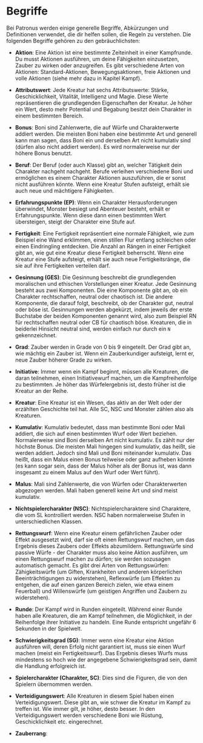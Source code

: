 # Begriffe

Bei Patronus werden einige generelle Begriffe, Abkürzungen und Definitionen verwendet, die dir helfen sollen, die Regeln zu verstehen. Die folgenden Begriffe gehören zu den gebräuchlichsten:

- **Aktion**: Eine Aktion ist eine bestimmte Zeiteinheit in einer Kampfrunde. Du musst Aktionen ausführen, um deine Fähigkeiten einzusetzen, Zauber zu wirken oder anzugreifen. Es gibt verschiedene Arten von Aktionen: Standard-Aktionen, Bewegungsaktionen, freie Aktionen und volle Aktionen (siehe mehr dazu in Kapitel Kampf).

- **Attributswert**: Jede Kreatur hat sechs Attributswerte: Stärke, Geschicklichkeit, Vitalität, Intelligenz und Magie. Diese Werte repräsentieren die grundlegenden Eigenschaften der Kreatur. Je höher ein Wert, desto mehr Potential und Begabung besitzt dein Charakter in einem bestimmten Bereich.


- **Bonus**: Boni sind Zahlenwerte, die auf Würfe und Charakterwerte addiert werden. Die meisten Boni haben eine bestimmte Art und generell kann man sagen, dass Boni ein und derselben Art nicht kumulativ sind (dürfen also nicht addiert werden). Es wird normalerweise nur der höhere Bonus benutzt.

- **Beruf**: Der Beruf  (oder auch Klasse) gibt an, welcher Tätigkeit dein Charakter nachgeht nachgeht. Berufe verleihen verschiedene Boni und ermöglichen es einem Charakter Aktionen auszuführen, die er sonst nicht ausführen könnte. Wenn eine Kreatur Stufen aufsteigt, erhält sie auch neue und mächtigere Fähigkeiten.

- **Erfahrungspunkte (EP)**: Wenn ein Charakter Herausforderungen überwindet, Monster besiegt und Abenteuer besteht, erhält er Erfahrungspunkte. Wenn diese dann einen bestimmten Wert übersteigen, steigt der Charakter eine Stufe auf.

- **Fertigkeit**: Eine Fertigkeit repräsentiert eine normale Fähigkeit, wie zum Beispiel eine Wand erklimmen, einen stillen Flur entlang schleichen oder einen Eindringling entdecken. Die Anzahl an Rängen in einer Fertigkeit gibt an, wie gut eine Kreatur diese Fertigkeit beherrscht. Wenn eine Kreatur eine Stufe aufsteigt, erhält sie auch neue Fertigkeitsränge, die sie auf ihre Fertigkeiten verteilen darf.

- **Gesinnung (GES)**: Die Gesinnung beschreibt die grundlegenden moralischen und ethischen Vorstellungen einer Kreatur. Jede Gesinnung besteht aus zwei Komponenten. Die eine Komponente gibt an, ob ein Charakter rechtschaffen, neutral oder chaotisch ist. Die andere Komponente, die darauf folgt, beschreibt, ob der Charakter gut, neutral oder böse ist. Gesinnungen werden abgekürzt, indem jeweils der erste Buchstabe der beiden Komponenten genannt wird, also zum Beispiel RN für rechtschaffen neutral oder CB für chaotisch böse. Kreaturen, die in beiderlei Hinsicht neutral sind, werden einfach nur durch ein `N` gekennzeichnet.

- **Grad**: Zauber werden in Grade von 0 bis 9 eingeteilt. Der Grad gibt an, wie mächtig ein Zauber ist. Wenn ein Zauberkundiger aufsteigt, lernt er, neue Zauber höherer Grade zu wirken.

- **Initiative**: Immer wenn ein Kampf beginnt, müssen alle Kreaturen, die daran teilnehmen, einen Initiativewurf machen, um die Kampfreihenfolge zu bestimmten. Je höher das Würfelergebnis ist, desto früher ist die Kreatur an der Reihe.

- **Kreatur**: Eine Kreatur ist ein Wesen, das aktiv an der Welt oder der erzählten Geschichte teil hat. Alle SC, NSC und Monster zählen also als Kreaturen.

- **Kumulativ**: Kumulativ bedeutet, dass man bestimmte Boni oder Mali addiert, die sich auf einen bestimmten Wurf oder Wert beziehen. Normalerweise sind Boni derselben Art nicht kumulativ. Es zählt nur der höchste Bonus. Die meisten Mali hingegen sind kumulativ, das heißt, sie werden addiert. Jedoch sind Mali und Boni miteinander kumulativ. Das heißt, dass ein Malus einen Bonus teilweise oder ganz aufheben könnte (es kann sogar sein, dass der Malus höher als der Bonus ist, was dann insgesamt zu einem Malus auf den Wurf oder Wert führt).

- **Malus**: Mali sind Zahlenwerte, die von Würfen oder Charakterwerten abgezogen werden. Mali haben generell keine Art und sind meist kumulativ.

- **Nichtspielercharakter (NSC)**: Nichtspielercharaktere sind Charaktere, die vom SL kontrolliert werden. NSC haben normalerweise Stufen in unterschiedlichen Klassen.

- **Rettungswurf**: Wenn eine Kreatur einem gefährlichen Zauber oder Effekt ausgesetzt wird, darf sie oft einen Rettungswurf machen, um das Ergebnis dieses Zaubers oder Effekts abzumildern. Rettungswürfe sind passive Würfe - der Charakter muss also keine Aktion ausführen, um einen Rettungswurf machen zu dürfen; sie werden sozusagen automatisch gemacht. Es gibt drei Arten von Rettungswürfen: Zähigkeitswürfe (um Giften, Krankheiten und anderen körperlichen Beeinträchtigungen zu widerstehen), Reflexwürfe (um Effekten zu entgehen, die auf einen ganzen Bereich zielen, wie etwa einem Feuerball) und Willenswürfe (um geistigen Angriffen und Zaubern zu widerstehen).

- **Runde**: Der Kampf wird in Runden eingeteilt. Während einer Runde haben alle Kreaturen, die am Kampf teilnehmen, die Möglichkeit, in der Reihenfolge ihrer Initiative zu handeln. Eine Runde entspricht ungefähr 6 Sekunden in der Spielwelt.

- **Schwierigkeitsgrad (SG)**: Immer wenn eine Kreatur eine Aktion ausführen will, deren Erfolg nicht garantiert ist, muss sie einen Wurf machen (meist ein Fertigkeitswurf). Das Ergebnis dieses Wurfs muss mindestens so hoch wie der angegebene Schwierigkeitsgrad sein, damit die Handlung erfolgreich ist.


- **Spielercharakter (Charakter, SC)**: Dies sind die Figuren, die von den Spielern übernommen werden.

- **Verteidigungswert**: Alle Kreaturen in diesem Spiel haben einen Verteidigungswert. Diese gibt an, wie schwer die Kreatur im Kampf zu treffen ist. Wie immer gilt, je höher, desto besser. In den Verteidigungswert werden verschiedene Boni wie Rüstung, Geschicklichkeit etc. eingerechnet.

- **Zauberrang**: